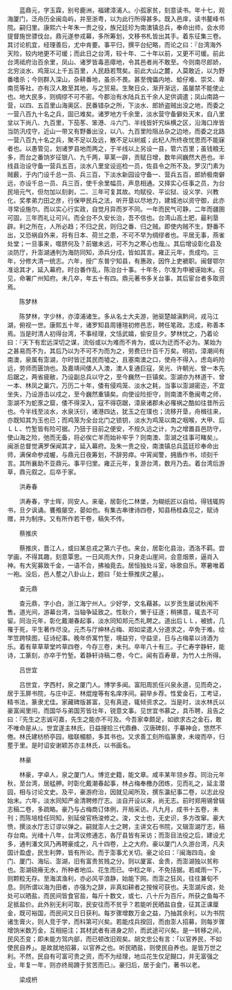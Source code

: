 <!-- { "loadSidebar": true } -->
　　蓝鼎元，字玉霖，别号鹿洲，福建漳浦人。小孤家贫，刻意读书。年十七，观海厦门，泛舟历全闽岛屿，并至浙粤，以为此行所得甚多。既入邑庠，读书鳌峰书院。嗣归里。康熙六十年朱一贵之役，族兄廷珍为南澳镇总兵，奉命出师，会水师提督施世骠伐台。鼎元遂参戎幕，多所筹划，文移书札皆出其手。着东征集三卷。其讨论机宜，经理善后，尤中肯要。事平归，撰平台纪略，而论之曰：『台湾海外天险，较内地更不可缓；而此日之台湾，较十年、二十年以前，又更不可缓。前此台湾祗府治百余里，凤山、诸罗皆毒恶瘴地，令其邑者尚不敢至。今则南尽郎娇，北穷淡水、鸡笼以上千五百里，人民趋若骛矣。前此大山之麓，人莫敢近，以为野番嗜杀；今则群入深山，杂耕番地，虽杀不畏。甚至傀儡内地、蛤仔难、崇爻、卑南觅等社，亦有汉人敢至其地，与之贸易。生聚日众，渐开渐远，虽屡禁不能使止也。地大民多，则绸缪不可不密。今郡治有水陆兵五千余人足供调遣；凤山南路一营，以四、五百里山海奥区、民番错杂之所，下淡水、郎娇盗贼出没之地，而委之一营八百九十名之兵，固已难矣。诸罗地方千余里，淡水营守备僻处天末，自八里坌以下尚八、九百里，下茄苳、笨港、斗六门、半线皆奸宄纵横之区，沿海口岸皆当防汛戍守，近山一带又有野番出没，以八、九百里险阻丛杂之边地，而委之北路一营八百九十名之兵，聚不足以及远，散不足以树威；此杞人所终夜忧思而不能寐者也。以愚管见，划诸罗县地而两之，于半线以上另设一县，管六百里；虽钱粮无多，而台之番饷岁征银八、九千两，草莱一辟，贡赋日增，数年间巍然大邑也。半线县治设守备一营兵五百，淡水八里坌设巡检一员，佐县令之所不及。罗汉门素为贼薮，于内门设千总一员、兵三百，下淡水新园设守备一、营兵五百，郎娇极南僻远，亦设千总一员、兵三百，使千余里幅员，声息相通。又择实心任事之员，为台民培元气，但勿加以刻剥，二、三年可复其故。均赋役、平讼狱、设义学、兴教化，奖孝弟力田之彦，行保甲民兵之法，听开垦以尽地力，建城池以资守御，此亦寻常设施尔。而以实心行实政，自觉月异而岁不同。一年而民气可静，二年而疆圉可固，三年而礼让可兴。而全台不久安长治，吾不信也。台湾山高土肥，最利垦辟。利之所在，人所必趋；不归之民，则归之番、归之贼。即使内贼不生，野番不出，又恐祸自外来，将有日本、荷兰之患，不可不早为绸缪者也。平居无事，燕雀处堂；一旦事来，噬脐何及？前辙未远，可不为之寒心也哉』。其后增设彰化县及淡防厅，升澎湖通判为海防同知，添兵分戍，皆如其言。雍正元年，贡成均。三年，分修大清一统志。六年，授广东普宁知县，有惠政，因忤上吏褫职。闽督鄂尔准谂其才，延入幕府。时台番作乱，陈治台十事。十年冬，尔准为申被诬始末。召见，命署广州知府。未几卒，年五十有四。鼎元著书多关台事，其后宦台者多取资焉。

　　陈梦林

　　陈梦林，字少林，亦漳浦诸生。多从名士大夫游，驰驱楚越滇黔间，戎马江湖，俯视一世。康熙五十年，诸罗知县周锺瑄初修邑志，聘任笔政。志成，称善本焉。当是时清人初得台湾，不事经理，文恬武嬉，偷安旦夕。梦林忧之，乃着论曰：『天下有宏远深切之谋，流俗或以为难而不肯为，或以为迂而不必为。某始为之甚易而不为，其后乃以为不可不为而为之，劳费已什百千万矣。明初，漳潮间有南澳，泉属有澎湖，尔时皆迁其民而墟之，且塞南澳之口，使舟不得入，虑岛屿险远，劳师而匮饷也。及嘉靖间倭人入澳，澳人复通巨寇，吴光、许朝光、曾一本先后踞之，两省疲敝，乃设副总兵以守之，至今巍然一巨镇矣。澎湖亦为林道干、曾一本、林凤之巢穴，万历二十年，倭有侵鸡笼、淡水之耗，当事以澎湖密迩，不宜坐失，乃设游击以戍之，至今巍然重镇矣。向使设险拒守，则南澳不惫闽粤之师，澎湖不为蛇豕之窟，倭不得深入，寇不得窃踞，漳泉诸郡未必罹祸之酷如往昔所云也。今半线至淡水，水泉沃衍，诸港四达，犹玉之在璞也；流移开垦，舟楫往来，亦既知其为玉也已；而鸡笼为全台北门之锁钥，淡水为鸡笼以南之咽喉，大甲、后ＬＬ、竹堑皆有险可据。乃狃于目前之便安，不规久远之计，为之增置县邑防守，使山海之险，弛而无备，将必俟亡羊而始补牢乎？则南澳、澎湖之往事可睹矣』。闽浙总督觉满罗保闻其才，延入幕府。及朱一贵之役，南澳镇总兵蓝廷珍奉命出师，满保命参戎幄，与鼎元日夜筹划，不辞劳瘁。中宵闻警，拥盾作书，顷刻千言。其所襄助不亚鼎元。事平归里。雍正元年，复游台湾，数月乃去。着台湾后游草，鼎元叙之。后卒于家。

　　洪寿春

　　洪寿春，字士晖，同安人。来毫，居彰化二林堡，为糊纸匠以自给。得钱辄购书，旦夕讽诵。饔飧屡空，晏如也。有集古串律诗四卷，知县杨桂森见之，赋诗赠，并为制序。又有所作若干卷，稿失不传。

　　蔡推庆

　　蔡推庆，晋江人，或曰某总戎之第六子也。来台，居彰化县治，洒洛不羁。尝学画，不得其趣，刻意覃思。一日风雨大作，只身走山崖间，会意烟景，逼肖入神。有大宪募致千金，一语不合，拂袖竟去。居恒独处斗室，咏歌自乐。寒暑唯着一袍。没后，邑人塟之八卦山上，题曰「处士蔡推庆之墓」。

　　查元鼎

　　查元鼎，字小白，浙江海宁州人。少好学，文名藉甚。以岁贡生屡试秋闱不售。道光间，游幕台湾，当轴争延致之。性耿介，懒于征逐；稍拂意，辄去不可留。同治元年，彰化戴潮春起事，淡水同知郑元杰礼聘之。道出后ＬＬ，被掳，几罹于死，平生著作尽没。元杰与厅绅林占梅、郑如梁遣人分道求之，卒免于难。绘竿笠跨犊图，征诗纪事。晚年侨寓竹堑，境益穷，守益坚，日与占梅辈以诗酒为乐。着有草草草堂吟草四卷，今存三卷，未刊。卒年八十有三。子仁寿字静轩，能诗，工篆刻，亦卒于竹堑。着静轩诗稿二卷，今亡。闻有百寿章，为竹人士所得。

　　吕世宜

　　吕世宜，字西村，泉之厦门人。博学多闻。富阳周凯任兴泉永道，见而奇之，居于玉屏书院，与庄中正、林焜煌等有名庠序间。嗣举乡荐。性爱金石，工考证，精书法，篆隶尤佳。家藏碑版甚富，见有真迹，辄倾资求之。当是时，淡水林氏以豪富闻里闬，而国华与弟国芳皆壮年，锐意文事。见世宜书慕之，具币聘，且告之曰：『先生之志诚可嘉，先生之能亦不可及。今吾家幸颇足，如欲求古之金石，敢不唯命是从』。世宜遂主林氏，日益搜拾三代鼎彝、汉唐碑刻，手摹神会，悠然不倦。林氏建枋桥亭园，楹联楣额，多其书也。又求善工刻所临篆隶，未竣而卒，归塟于里。是时诏安谢颖苏亦主林氏，以书画名。

　　林豪

　　林豪，字卓人，泉之厦门人。博览史籍，能文章。咸丰某年领乡荐。同治元年秋，至台湾，居艋舺。时彰化戴潮春起事，林占梅奉檄办团练，见而礼之，延主潜园，相与讨论文史。及平，豪游府治，因就见闻所及，撰东瀛纪事二卷，以志此役始末。六年，淡水同知严金清聘修厅志。淡自开设以来，尚无志。前时郑用锡曾辑志稿二卷，多疏略。豪乃与占梅商订体例，开局采访。凡九月，成书十五卷，未刊；而陈培桂任同知，别延侯官杨浚修之。浚，文士也，无史识，多方改窜。豪大愤，撰淡水厅志订谬以弹之。嗣就澎人士之聘，主讲文石书院，又辑澎湖厅志，稿存台南。光绪十八年，台湾议修通志，各厅县皆有采访；而澎目法役之后，建设尤多，通判潘文凤乃再聘豪成之，凡十四卷，上之大府。豪以厦门人久游台湾，凡夫国计盈虚，民生利弊，皆有所论。而于澎事尤关切。豪之论曰：『闽海四岛，金门、厦门、海坛、澎湖，旧有富贵贫贱之分。则以厦富、金贵，而澎湖独以贫称也。澎湖硗瘠无水，所种者地瓜、花生而已。中稔之年，不免拮据。若咸雨一下，则颗粒无存。至海滨渔利，亦必风平浪静，始能下网。而澎之狂风，往往兼旬不息。则所谓以海为田者，亦强为之辞，非真如耕者之按候可获也。夫澎湖斥卤，处处可以晒盐，而民间皆食官盐，每斤十数文，或七、八十斤为百斤。所获之鱼每不足抵盐价。此外别无利可取，民安往而不贫乎？若能听民晒盐自食，征其正课厘金，既可裕国，而民间又日日获利。每岁骤增数万金之益，乃抽其余利，以为书院诸生膏火，则人竞于学，而科第可兴矣。若能戍兵揆回，而由澎人招募，则每岁骤增饷米数万金，互相挹注；其材武者有进身之阶，而武途可兴矣。是一转移之间，民风丕变；即未能方驾内部，而已顿改旧观矣。胡文忠公有言：「以官养民，不如使民自养」。是故就地招募，以官养之也。听民晒盐，则使民自养也。是皆万世之利。不然，民自有可富可贵之资，而不为经理，地瓜花生仅足餬口，并无富强之业，年复一年，则亦终局蹐于贫苦而已』。豪归后，居于金门，著书以老。

　　梁成枬

